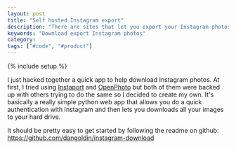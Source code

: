 ```yaml
---
layout: post
title: "Self hosted Instagram export"
description: "There are sites that let you export your Instagram photos but they're slow. I wrote my own version that you can install to download your phoots"
keywords: "Download export Instagram photos"
category:
tags: ["#code", "#product"]
---
```

{% include setup %}

I just hacked together a quick app to help download Instagram photos. At first, I tried using <a href="http://instaport.me">Instaport</a> and <a href="https://openphoto.me/">OpenPhoto</a> but both of them were backed up with others trying to do the same so I decided to create my own. It's basically a really simple python web app that allows you do a quick authentication with Instagram and then lets you downloads all your images to your hard drive.

It should be pretty easy to get started by following the readme on github: <a href="https://github.com/dangoldin/instagram-download">https://github.com/dangoldin/instagram-download</a>